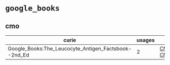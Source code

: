 # `google_books`

## cmo

| curie                                                |   usages | nodes                                                                                                                |
|------------------------------------------------------|----------|----------------------------------------------------------------------------------------------------------------------|
| Google_Books:The_Leucocyte_Antigen_Factsbook--2nd_Ed |        2 | [CMO:0002356](http://purl.obolibrary.org/obo/CMO_0002356), [CMO:0002357](http://purl.obolibrary.org/obo/CMO_0002357) |

